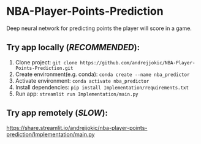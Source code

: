 # NBA-Player-Points-Prediction
Deep neural network for predicting points the player will score in a game.

## Try app locally (*RECOMMENDED*):
1. Clone project: `git clone https://github.com/andrejjokic/NBA-Player-Points-Prediction.git`
2. Create environment(e.g. conda): `conda create --name nba_predictor`
3. Activate environment: `conda activate nba_predictor`
4. Install dependencies: `pip install Implementation/requirements.txt`
5. Run app: `streamlit run Implementation/main.py`

## Try app remotely (*SLOW*):
<https://share.streamlit.io/andrejjokic/nba-player-points-prediction/Implementation/main.py>
